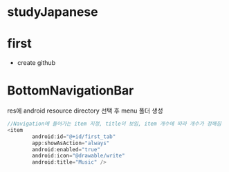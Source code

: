 # studyJapanese

<h1>first</h1>

- create github

<h1>BottomNavigationBar</h1>

res에 android resource directory 선택 후 menu 폴더 생성

```java
//Navigation에 들어가는 item 지정, title이 보임, item 개수에 따라 개수가 정해짐
<item
        android:id="@+id/first_tab"
        app:showAsAction="always"
        android:enabled="true"
        android:icon="@drawable/write"
        android:title="Music" />
```
